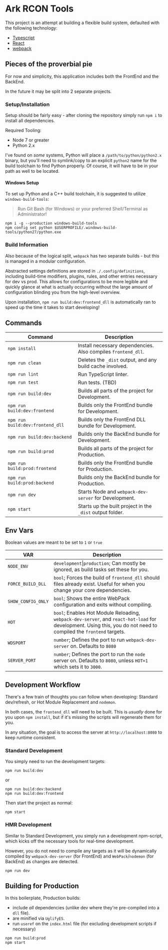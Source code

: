 # Ark RCON Tools 

This project is an attempt at building a flexible build system, defaulted with the following technology:

- [Typescript](https://www.typescriptlang.org/)
- [React](https://facebook.github.io/react)
- [webpack](https://webpack.github.io/)

## Pieces of the proverbial pie

For now and simplicity, this application includes both the FrontEnd and the BackEnd.

In the future it may be split into 2 separate projects.

### Setup/Installation

Setup should be fairly easy - after cloning the repository simply run `npm i` to install all dependencies.

Required Tooling:

- Node 7 or greater
- Python 2.x

I've found on _some_ systems, Python will place a `/path/to/python/python2.x` binary, but you'll need to symlink/copy to an explicit `python2` name for the build toolchain to find Python properly. Of course, it will have to be in your path as well to be located.

#### Windows Setup

To set up Python and a C++ build toolchain, it is suggested to utilize `windows-build-tools`:

> Run Git Bash (for Windows) or your preferred Shell/Terminal as Administrator!

```
npm i -g --production windows-build-tools
npm config set python $USERPROFILE/.windows-build-tools/python27/python.exe
```

### Build Information

Also because of the logical split, `webpack` has two separate builds - but this is managed in a modular configuration.

Abstracted settings definitions are stored in `./.config/definitions`, including build-time modifiers, plugins, rules, and other entries necessary for dev vs prod. This allows for configurations to be more legible and quickly glance at what is actually occurring without the large amount of configuration blinding you from the high-level overview.

Upon installation, `npm run build:dev:frontend_dll` is automatically ran to speed up the time it takes to start developing!

## Commands

| Command                          | Description                                                   |
| -------------------------------- | ------------------------------------------------------------- |
| `npm install`                    | Install necessary dependencies. Also compiles `frontend_dll`. |
| `npm run clean`                  | Deletes the `_dist` output, and any build cache involved.     |
| `npm run lint`                   | Run TypeScript linter.                                        |
| `npm run test`                   | Run tests. (TBD)                                              |
| `npm run build:dev`              | Builds all parts of the project for Development.              |
| `npm run build:dev:frontend`     | Builds only the FrontEnd bundle for Development.              |
| `npm run build:dev:frontend_dll` | Builds only the FrontEnd DLL bundle for Development.          |
| `npm run build:dev:backend`      | Builds only the BackEnd bundle for Development.               |
| `npm run build:prod`             | Builds all parts of the project for Production.               |
| `npm run build:prod:frontend`    | Builds only the FrontEnd bundle for Production.               |
| `npm run build:prod:backend`     | Builds only the BackEnd bundle for Production.                |
| `npm run dev`                    | Starts Node and `webpack-dev-server` for Development.         |
| `npm start`                      | Starts up the built project in the `_dist` output folder.     |

## Env Vars

Boolean values are meant to be set to `1` or `true`

| VAR                | Description                                                                                                                                                       |
| ------------------ | ----------------------------------------------------------------------------------------------------------------------------------------------------------------- |
| `NODE_ENV`         | `development`&#124;`production`; Can mostly be ignored, as build tasks set these for you.                                                                         |
| `FORCE_BUILD_DLL`  | `bool`; Forces the build of `frontend_dll` should files already exist. Useful for when you change your core dependencies.                                         |
| `SHOW_CONFIG_ONLY` | `bool`; Shows the entire WebPack configuration and exits without compiling.                                                                                       |
| `HOT`              | `bool`; Enables Hot Module Reloading, `webpack-dev-server`, and `react-hot-load` for development. Using this, you do not need to compiled the `frontend` targets. |
| `WDSPORT`          | `number`; Defines the port to run `webpack-dev-server` on. Defaults to `8080`                                                                                     |
| `SERVER_PORT`      | `number`; Defines the port to run the `node` server on. Defaults to `8080`, unless `HOT=1` which sets it to `3000`.                                               |

## Development Workflow

There's a few train of thoughts you can follow when developing: Standard dev/refresh, or Hot Module Replacement and `nodemon`.

In both cases, the `frontend_dll` will need to be built. This is _usually_ done for you upon `npm install`, but if it's missing the scripts will regenerate them for you.

In any situation, the goal is to access the server at `http://localhost:8080` to keep runtime consistent.

### Standard Development

You simply need to run the development targets:

```
npm run build:dev
```

or

```
npm run build:dev:backend
npm run build:dev:frontend
```

Then start the project as normal:

```
npm start
```

### HMR Development

Similar to Standard Development, you simply run a development npm-script, which kicks off the necessary tools for real-time development.

However, you do not need to compile any targets as it will be dynamically compiled by `webpack-dev-server` (for FrontEnd) and `WebPack`/`nodemon` (for BackEnd) as changes are detected.

```
npm run dev
```

## Building for Production

In this boilerplate, Production builds:

- include _all_ dependencies (unlike dev where they're pre-compiled into a `dll` file).
- are minified via `UglifyES`.
- run `useref` on the `index.html` file (for excluding development scripts if necessary)

```
npm run build:prod
npm start
```
